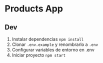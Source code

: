 # Products App

## Dev
1. Instalar dependencias `npm install`
2. Clonar `.env.example` y renombrarlo a `.env`
3. Configurar variables de entorno en .env
4. Iniciar proyecto `npm start`